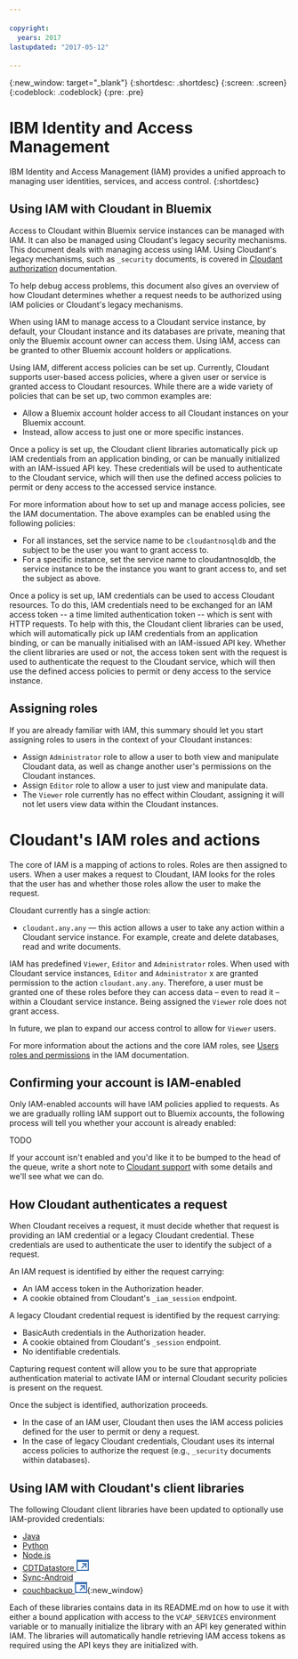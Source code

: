 ```yaml
---

copyright:
  years: 2017
lastupdated: "2017-05-12"

---
```


{:new_window: target="_blank"}
{:shortdesc: .shortdesc}
{:screen: .screen}
{:codeblock: .codeblock}
{:pre: .pre}

<!-- Acrolinx: 2017-MM-DD -->

# IBM Identity and Access Management

IBM Identity and Access Management (IAM) provides a unified approach to managing
user identities,
services,
and access control.
{:shortdesc}


## Using IAM with Cloudant in Bluemix

Access to Cloudant within Bluemix service instances can be managed with IAM. It can also be managed using Cloudant's legacy security mechanisms. 
This document deals with managing access using IAM. Using Cloudant's legacy mechanisms, such as `_security` documents, is covered in 
[Cloudant authorization](../api/authorization.html) documentation.

To help debug access problems, this document also gives an overview of how Cloudant determines whether a request needs to be authorized 
using IAM policies or Cloudant's legacy mechanisms.

When using IAM to manage access to a Cloudant service instance, by default, your Cloudant instance and its databases are private, 
meaning that only the Bluemix account owner can access them. Using IAM, access can be granted to other Bluemix account holders or 
applications.

Using IAM, different access policies can be set up. Currently, Cloudant supports user-based access policies, where a given user or
service is granted access to Cloudant resources. While there are a wide variety of policies that can be set up, two common 
examples are:

- Allow a Bluemix account holder access to all Cloudant instances on your Bluemix account.
- Instead, allow access to just one or more specific instances.

Once a policy is set up, the Cloudant client libraries automatically pick up IAM credentials from an application binding, or can be manually 
initialized with an IAM-issued API key. These credentials will be used to authenticate to the Cloudant service, which will then use the 
defined access policies to permit or deny access to the accessed service instance. 

For more information about how to set up and manage access policies, see the IAM documentation. The above examples can be enabled 
using the following policies:

- For all instances, set the service name to be `cloudantnosqldb` and the subject to be the user you want to grant access to.
- For a specific instance, set the service name to cloudantnosqldb, the service instance to be the instance you want to grant access to, and set the subject as above.

Once a policy is set up, IAM credentials can be used to access Cloudant resources. To do this, IAM credentials need to be exchanged 
for an IAM access token -- a time limited authentication 
token -- which is sent with HTTP requests. To help with this, the Cloudant client libraries can be used, which will automatically 
pick up IAM credentials from an application binding, or can be manually initialised with an IAM-issued API key. Whether the client 
libraries are used or not, the access token sent with the request is used to authenticate the request to the Cloudant service, which 
will then use the defined access policies to permit or deny access to the service instance.

## Assigning roles 

If you are already familiar with IAM, this summary should let you start assigning roles to users in the context of your Cloudant instances:

- Assign `Administrator` role to allow a user to both view and manipulate Cloudant data, as well as change another user's permissions on the Cloudant instances.
- Assign `Editor` role to allow a user to just view and manipulate data.
- The `Viewer` role currently has no effect within Cloudant, assigning it will not let users view data within the Cloudant instances.

# Cloudant's IAM roles and actions

The core of IAM is a mapping of actions to roles. Roles are then assigned to users. When a user makes a request to Cloudant, IAM looks 
for the roles that the user has and whether those roles allow the user to make the request.

Cloudant currently has a single action:

- `cloudant.any.any` — this action allows a user to take any action within a Cloudant service instance. For example, create and delete databases, read and write documents.

IAM has predefined `Viewer`, `Editor` and `Administrator` roles. When used with Cloudant service instances, `Editor` and `Administrator` x
are granted permission to the action `cloudant.any.any`. Therefore, a user must be granted one of these roles before they can access data – 
even to read it – within a Cloudant service instance. Being assigned the `Viewer` role does not grant access.

In future, we plan to expand our access control to allow for `Viewer` users.

For more information about the actions and the core IAM roles, see [Users roles and permissions](https://console.bluemix.net/docs/iam/users_roles.html#userroles) in the IAM documentation.

## Confirming your account is IAM-enabled

Only IAM-enabled accounts will have IAM policies applied to requests. As we are gradually rolling IAM support out to Bluemix accounts, the 
following process will tell 
you whether your account is already enabled:

TODO

If your account isn't enabled and you'd like it to be bumped to the head of the queue, write a short note to [Cloudant support](support@cloudant.com) with some 
details and we'll see what we can do.

## How Cloudant authenticates a request

When Cloudant receives a request, it must decide whether that request is providing an IAM credential or a legacy Cloudant credential. These 
credentials are used 
to authenticate the user to identify the subject of a request.

An IAM request is identified by either the request carrying:

- An IAM access token in the Authorization header.
- A cookie obtained from Cloudant's `_iam_session` endpoint.

A legacy Cloudant credential request is identified by the request carrying:

- BasicAuth credentials in the Authorization header.
- A cookie obtained from Cloudant's `_session` endpoint.
- No identifiable credentials.

Capturing request content will allow you to be sure that appropriate authentication material to activate IAM or internal Cloudant security 
policies is present on the request.

Once the subject is identified, authorization proceeds.

- In the case of an IAM user, Cloudant then uses the IAM access policies defined for the user to permit or deny a request.
- In the case of legacy Cloudant credentials, Cloudant uses its internal access policies to authorize the request (e.g., `_security` documents within databases).

## Using IAM with Cloudant's client libraries

The following Cloudant client libraries have been updated to optionally use IAM-provided credentials:

- [Java](../libraries/supported.html#java)
- [Python](../libraries/supported.html#python)
- [Node.js](../libraries/supported.html#node-js)
- [CDTDatastore ![External link icon](../images/launch-glyph.svg "External link icon")](https://github.com/cloudant/CDTDatastore)
- [Sync-Android](https://github.com/cloudant/sync-android)
- [couchbackup ![External link icon](../images/launch-glyph.svg "External link icon")](https://www.npmjs.com/package/@cloudant/couchbackup){:new_window}

Each of these libraries contains data in its README.md on how to use it with either a bound application with access to the `VCAP_SERVICES` environment 
variable or to manually initialize the library with an API key generated within IAM. The libraries will automatically handle retrieving IAM access 
tokens as required using the API keys they are initialized with.